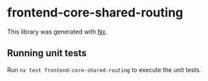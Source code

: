 # frontend-core-shared-routing

This library was generated with [Nx](https://nx.dev).

## Running unit tests

Run `nx test frontend-core-shared-routing` to execute the unit tests.
